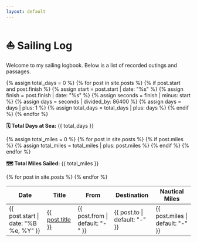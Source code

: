 ```yaml
---
layout: default
---
```


# ⛵ Sailing Log

Welcome to my sailing logbook. Below is a list of recorded outings and passages.

{% assign total_days = 0 %}
{% for post in site.posts %}
  {% if post.start and post.finish %}
    {% assign start = post.start | date: "%s" %}
    {% assign finish = post.finish | date: "%s" %}
    {% assign seconds = finish | minus: start %}
    {% assign days = seconds | divided_by: 86400 %}
    {% assign days = days | plus: 1 %}
    {% assign total_days = total_days | plus: days %}
  {% endif %}
{% endfor %}

<p><strong>🗓️ Total Days at Sea:</strong> {{ total_days }}</p>

{% assign total_miles = 0 %}
{% for post in site.posts %}
  {% if post.miles %}
    {% assign total_miles = total_miles | plus: post.miles %}
  {% endif %}
{% endfor %}

<p><strong>🗺️ Total Miles Sailed:</strong> {{ total_miles }}</p>

<table>
  <thead>
    <tr>
      <th>Date</th>
      <th>Title</th>
      <th>From</th>
      <th>Destination</th>
      <th>Nautical Miles</th>
    </tr>
  </thead>
  <tbody>
    {% for post in site.posts %}
    <tr>
      <td>{{ post.start | date: "%B %e, %Y" }}</td>
      <td><a href="{{ post.url }}">{{ post.title }}</a></td>
      <td>{{ post.from | default: "-" }}</td>
      <td>{{ post.to | default: "-" }}</td>
      <td>{{ post.miles | default: "-" }}</td>
    </tr>
    {% endfor %}
  </tbody>
</table>
